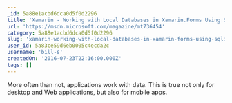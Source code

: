 ```yaml
---
_id: 5a88e1acbd6dca0d5f0d2296
title: 'Xamarin - Working with Local Databases in Xamarin.Forms Using SQLite'
url: 'https://msdn.microsoft.com/magazine/mt736454'
category: 5a88e1acbd6dca0d5f0d2296
slug: 'xamarin-working-with-local-databases-in-xamarin-forms-using-sqlite'
user_id: 5a83ce59d6eb0005c4ecda2c
username: 'bill-s'
createdOn: '2016-07-23T22:16:00.000Z'
tags: []
---
```


More often than not, applications work with data. This is true not only for desktop and Web applications, but also for mobile apps.
